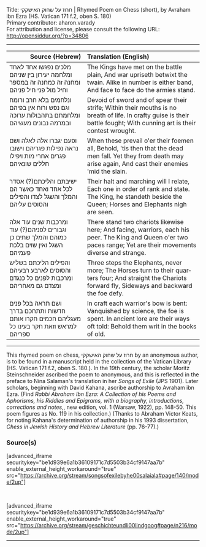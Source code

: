 <html>
<head></head>
<body>
Title: חרוז על שחוק האישקקי | Rhymed Poem on Chess (short), by Avraham ibn Ezra (HS. Vatican 171 f.2, oben S. 180)<br />
Primary contributor: aharon.varady<br />
For attribution and license, please consult the following URL: <a href="http://opensiddur.org/?p=34806">http://opensiddur.org/?p=34806</a>
<p />
<hr />

<table style="margin-left: auto;margin-right: auto;" class="draggable">
<thead><tr><th id="x" style="text-align: right;">Source (Hebrew)</th><th style="text-align: left;">Translation (English)</th></tr></thead>
<tbody>
<tr><td style="vertical-align:top;">
<div class="liturgy" lang="he">
מלכים נפגשו אחד לאחד    
ומלחמה יעירון בין שניהם
ומחנה זה כמחנה זה במספר 
וחיל מול פני חיל פניהם 
</span></div></td>
 
<td style="vertical-align:top;">
<div class="english" lang="en">
The Kings have met on the battle plain, 
And war upriseth betwixt the twain. 
Alike in number is either band, 
And face to face do the armies stand. 
</div></td></tr>


<tr><td style="vertical-align:top;">
<div class="liturgy" lang="he">
ונלחמים בלא חרב ורומח    
וגם נפש ורוח אין בפיהם
ומלחמתם בתהבולות ערוכה    
ובמרמה נבונים מעשיהם
</span></div></td>
 
<td style="vertical-align:top;">
<div class="english" lang="en">
Devoid of sword and of spear their strife; 
Within their mouths is no breath of life. 
In crafty guise is their battle fought; 
With cunning art is their contest wrought. 
</div></td></tr>


<tr><td style="vertical-align:top;">
<div class="liturgy" lang="he">
ופעם יגברו אלה לאלה    
ושם נראה נפילות פגריהם
וישובו פגרים אחרי מות    
ויפילו חללים שונאיהם
</span></div></td>
 
<td style="vertical-align:top;">
<div class="english" lang="en">
When these prevail o'er their foemen all, 
Behold, 'tis then that the dead men fall. 
Yet they from death may arise again, 
And cast their enemies 'mid the slain. 
</div></td></tr>


<tr><td style="vertical-align:top;">
<div class="liturgy" lang="he">
ישיבתם והליכתם(?) אסדר    
לכל אחד ואחד כאשר הם
והמלך והשגל לצדו    
והפילים והסוסים עליהם
</span></div></td>
 
<td style="vertical-align:top;">
<div class="english" lang="en">
Their halt and marching will I relate, 
Each one in order of rank and state. 
The King, he standeth beside the Queen; 
Horses and Elephants nigh are seen. 
</div></td></tr>


<tr><td style="vertical-align:top;">
<div class="liturgy" lang="he">
ומרכבות שנים עוד אלה    
וגבורים לפניהם(?) עוד כמוהם
והמלך שתים כן השגל    
ואין שוים בלכת פעמיהם
</span></div></td>
 
<td style="vertical-align:top;">
<div class="english" lang="en">
There stand two chariots likewise here; 
And facing, warriors, each his peer. 
The King and Queen o'er two paces range; 
Yet are their movements diverse and strange. 
</div></td></tr>


<tr><td style="vertical-align:top;">
<div class="liturgy" lang="he">
והפילים הליכתם בשליש    
והסוסים לארבע רבעיהם
ומרכבות לפנים כל כנגדם    
ומצדם גם מאחריהם
</span></div></td>
 
<td style="vertical-align:top;">
<div class="english" lang="en">
Three steps the Elephants, never more; 
The Horses turn to their quarters four; 
And straight the Chariots forward fly, 
Sideways and backward the foe defy. 
</div></td></tr>


<tr><td style="vertical-align:top;">
<div class="liturgy" lang="he">
ושם תראה בכל פנים חדשות 
ותתחכם בדרך מעגליהם 
חכמים חקרו אותם למראש    
וזאת חקר בעינו כל ספריהם
</span></div></td>
 
<td style="vertical-align:top;">
<div class="english" lang="en">
In craft each warrior's bow is bent: 
Vanquished by science, the foe is spent. 
In ancient lore are their ways oft told: 
Behold them writ in the books of old. 
</div></td></tr>
</tbody></table>

<hr />

This rhymed poem on chess, חרוז על שחוק האישקקי by an anonymous author, is to be found in a manuscript held in the collection of the Vatican Library (HS. Vatican 171 f.2, oben S. 180.). In the 19th century, the scholar Moritz Steinschneider ascribed the poem to anonymous, and this is reflected in the preface to Nina Salaman's translation in her <Em>Songs of Exile</em> (JPS 1901). Later scholars, beginning with David Kahana, ascribe authorship to Avraham ibn Ezra. (Find <em>Rabbi Abraham Ibn Ezra: A Collection of his Poems and Aphorisms, his Riddles and Epigrams, with a biography, introductions, corrections and notes</em>,, new edition, vol. 1 (Warsaw, 1922), pp. 148-50. This poem figures as No. 119 in his collection.) (Thanks to Abraham Victor Keats, for noting Kahana's determination of authorship in his 1993 dissertation, <em>Chess in Jewish History and Hebrew Literature</em> (pp. 76-77).)


<h3>Source(s)</h3>

[advanced_iframe securitykey="be1d939e6a1b36109171c7d5503b34cf9147aa7b" enable_external_height_workaround="true" src="https://archive.org/stream/songsofexilebyhe00salaiala#page/140/mode/2up"]

&nbsp;

[advanced_iframe securitykey="be1d939e6a1b36109171c7d5503b34cf9147aa7b" enable_external_height_workaround="true" src="https://archive.org/stream/geschichteundli00lindgoog#page/n216/mode/2up"]

<hr />

&nbsp;
</body>
</html>